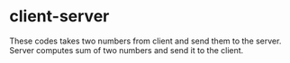 # client-server

These codes takes two numbers from client and send them to the server. Server computes sum of two numbers and send it to the client.
